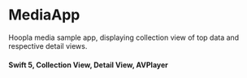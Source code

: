 # MediaApp
Hoopla media sample app, displaying collection view of top data and respective detail views.

#### Swift 5, Collection View, Detail View, AVPlayer
